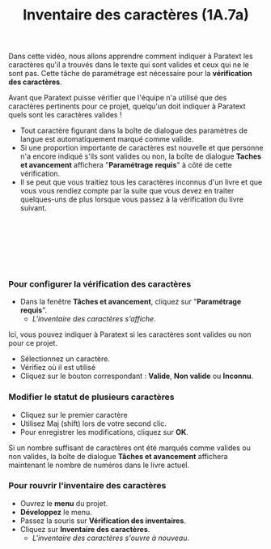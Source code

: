 ﻿---
title: Inventaire des caractères (1A.7a)
---
Dans cette vidéo, nous allons apprendre comment indiquer à Paratext les caractères qu'il a trouvés dans le texte qui sont valides et ceux qui ne le sont pas. Cette tâche de paramétrage est nécessaire pour la **vérification des caractères**.

Avant que Paratext puisse vérifier que l'équipe n'a utilisé que des caractères pertinents pour ce projet, quelqu'un doit indiquer à Paratext quels sont les caractères valides !

-   Tout caractère figurant dans la boîte de dialogue des paramètres de langue est automatiquement marqué comme valide.
-   Si une proportion importante de caractères est nouvelle et que personne n'a encore indiqué s'ils sont valides ou non, la boîte de dialogue **Taches et avancement** affichera "**Paramétrage** **requis**" à côté de cette vérification.
-   Il se peut que vous traitiez tous les caractères inconnus d'un livre et que vous vous rendiez compte par la suite que vous devez en traiter quelques-uns de plus lorsque vous passez à la vérification du livre suivant.

 
-----

 
-----


### Pour configurer la vérification des caractères

-   Dans la fenêtre **Tâches et avancement**, cliquez sur "**Paramétrage requis**".
    -  *L'inventaire des caractères s’affiche*.

Ici, vous pouvez indiquer à Paratext si les caractères sont valides ou non pour ce projet.
-   Sélectionnez un caractère.
-   Vérifiez où il est utilisé
-   Cliquez sur le bouton correspondant : **Valide**, **Non valide** ou **Inconnu**.

### Modifier le statut de plusieurs caractères

-   Cliquez sur le premier caractère
-   Utilisez Maj (shift) lors de votre second clic.
-   Pour enregistrer les modifications, cliquez sur **OK**.

Si un nombre suffisant de caractères ont été marqués comme valides ou non valides, la boîte de dialogue **Tâches et avancement** affichera maintenant le nombre de numéros dans le livre actuel.

### Pour rouvrir l'inventaire des caractères

-   Ouvrez le **menu** du projet.
-   **Développez** le menu.
-   Passez la souris sur **Vérification des inventaires**.
-   Cliquez sur **Inventaire des caractères**.
    -  *L'inventaire des caractères s'ouvre à nouveau*.

